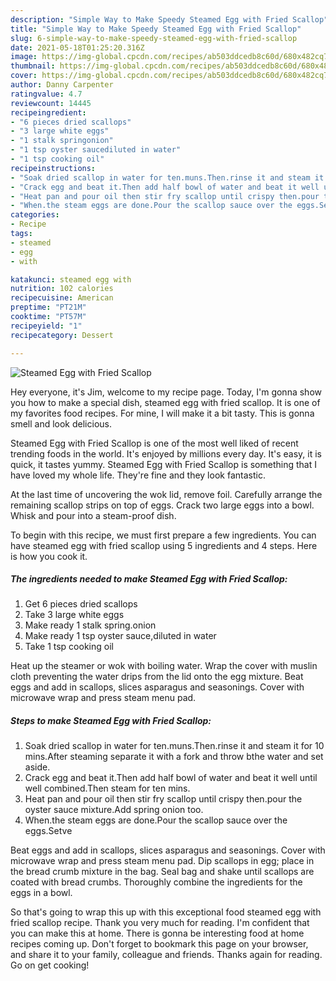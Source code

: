 ```yaml
---
description: "Simple Way to Make Speedy Steamed Egg with Fried Scallop"
title: "Simple Way to Make Speedy Steamed Egg with Fried Scallop"
slug: 6-simple-way-to-make-speedy-steamed-egg-with-fried-scallop
date: 2021-05-18T01:25:20.316Z
image: https://img-global.cpcdn.com/recipes/ab503ddcedb8c60d/680x482cq70/steamed-egg-with-fried-scallop-recipe-main-photo.jpg
thumbnail: https://img-global.cpcdn.com/recipes/ab503ddcedb8c60d/680x482cq70/steamed-egg-with-fried-scallop-recipe-main-photo.jpg
cover: https://img-global.cpcdn.com/recipes/ab503ddcedb8c60d/680x482cq70/steamed-egg-with-fried-scallop-recipe-main-photo.jpg
author: Danny Carpenter
ratingvalue: 4.7
reviewcount: 14445
recipeingredient:
- "6 pieces dried scallops"
- "3 large white eggs"
- "1 stalk springonion"
- "1 tsp oyster saucediluted in water"
- "1 tsp cooking oil"
recipeinstructions:
- "Soak dried scallop in water for ten.muns.Then.rinse it and steam it for 10 mins.After steaming separate it with a fork and throw bthe water and set aside."
- "Crack egg and beat it.Then add half bowl of water and beat it well until well combined.Then steam for ten mins."
- "Heat pan and pour oil then stir fry scallop until crispy then.pour the oyster sauce mixture.Add spring onion too."
- "When.the steam eggs are done.Pour the scallop sauce over the eggs.Setve"
categories:
- Recipe
tags:
- steamed
- egg
- with

katakunci: steamed egg with 
nutrition: 102 calories
recipecuisine: American
preptime: "PT21M"
cooktime: "PT57M"
recipeyield: "1"
recipecategory: Dessert

---
```



![Steamed Egg with Fried Scallop](https://img-global.cpcdn.com/recipes/ab503ddcedb8c60d/680x482cq70/steamed-egg-with-fried-scallop-recipe-main-photo.jpg)

Hey everyone, it's Jim, welcome to my recipe page. Today, I'm gonna show you how to make a special dish, steamed egg with fried scallop. It is one of my favorites food recipes. For mine, I will make it a bit tasty. This is gonna smell and look delicious.

Steamed Egg with Fried Scallop is one of the most well liked of recent trending foods in the world. It's enjoyed by millions every day. It's easy, it is quick, it tastes yummy. Steamed Egg with Fried Scallop is something that I have loved my whole life. They're fine and they look fantastic.

At the last time of uncovering the wok lid, remove foil. Carefully arrange the remaining scallop strips on top of eggs. Crack two large eggs into a bowl. Whisk and pour into a steam-proof dish.


To begin with this recipe, we must first prepare a few ingredients. You can have steamed egg with fried scallop using 5 ingredients and 4 steps. Here is how you cook it.

<!--inarticleads1-->

##### The ingredients needed to make Steamed Egg with Fried Scallop:

1. Get 6 pieces dried scallops
1. Take 3 large white eggs
1. Make ready 1 stalk spring.onion
1. Make ready 1 tsp oyster sauce,diluted in water
1. Take 1 tsp cooking oil


Heat up the steamer or wok with boiling water. Wrap the cover with muslin cloth preventing the water drips from the lid onto the egg mixture. Beat eggs and add in scallops, slices asparagus and seasonings. Cover with microwave wrap and press steam menu pad. 

<!--inarticleads2-->

##### Steps to make Steamed Egg with Fried Scallop:

1. Soak dried scallop in water for ten.muns.Then.rinse it and steam it for 10 mins.After steaming separate it with a fork and throw bthe water and set aside.
1. Crack egg and beat it.Then add half bowl of water and beat it well until well combined.Then steam for ten mins.
1. Heat pan and pour oil then stir fry scallop until crispy then.pour the oyster sauce mixture.Add spring onion too.
1. When.the steam eggs are done.Pour the scallop sauce over the eggs.Setve


Beat eggs and add in scallops, slices asparagus and seasonings. Cover with microwave wrap and press steam menu pad. Dip scallops in egg; place in the bread crumb mixture in the bag. Seal bag and shake until scallops are coated with bread crumbs. Thoroughly combine the ingredients for the eggs in a bowl. 

So that's going to wrap this up with this exceptional food steamed egg with fried scallop recipe. Thank you very much for reading. I'm confident that you can make this at home. There is gonna be interesting food at home recipes coming up. Don't forget to bookmark this page on your browser, and share it to your family, colleague and friends. Thanks again for reading. Go on get cooking!
